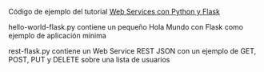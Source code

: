 Código de ejemplo del tutorial [Web Services con Python y Flask](https://chuwiki.chuidiang.org/index.php?title=Web_Services_REST_con_Python_y_Flask)

hello-world-flask.py contiene un pequeño Hola Mundo con Flask como ejemplo de aplicación mínima

rest-flask.py contiene un Web Service REST JSON con un ejemplo de GET, POST, PUT y DELETE sobre una lista de usuarios
